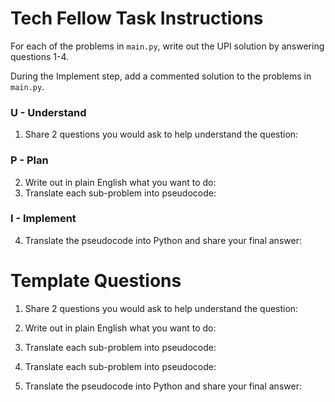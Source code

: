 # Tech Fellow Task Instructions  

For each of the problems in `main.py`, write out the UPI solution by answering questions 1-4.

During the Implement step, add a commented solution to the problems in `main.py`. 

### U - Understand
1. Share 2 questions you would ask to help understand the question:

### P - Plan
2. Write out in plain English what you want to do:
3. Translate each sub-problem into pseudocode:

### I - Implement
4. Translate the pseudocode into Python and share your final answer:


# Template Questions

1. Share 2 questions you would ask to help understand the question:
  <!-- Your answer here -->
  
2. Write out in plain English what you want to do: 
  <!-- Your answer here -->

3. Translate each sub-problem into pseudocode:
  <!-- Your answer here -->

4. Translate each sub-problem into pseudocode:
  <!-- Your answer here -->

5. Translate the pseudocode into Python and share your final answer:
  <!-- Your answer here -->


